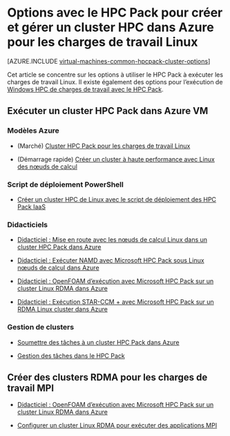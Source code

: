<properties
 pageTitle="Options de cluster HPC Pack de Linux dans le nuage | Microsoft Azure"
 description="En savoir plus sur les options avec Microsoft HPC Pack pour créer et gérer un Linux haute performance computing clusters (HPC) dans le nuage Azure"
 services="virtual-machines-linux,cloud-services"
 documentationCenter=""
 authors="dlepow"
 manager="timlt"
 editor=""
 tags="azure-resource-manager,azure-service-management,hpc-pack"/>
<tags
ms.service="virtual-machines-linux"
 ms.devlang="na"
 ms.topic="article"
 ms.tgt_pltfrm="vm-linux"
 ms.workload="big-compute"
 ms.date="09/26/2016"
 ms.author="danlep"/>

# <a name="options-with-hpc-pack-to-create-and-manage-an-hpc-cluster-in-azure-for-linux-workloads"></a>Options avec le HPC Pack pour créer et gérer un cluster HPC dans Azure pour les charges de travail Linux

[AZURE.INCLUDE [virtual-machines-common-hpcpack-cluster-options](../../includes/virtual-machines-common-hpcpack-cluster-options.md)]

Cet article se concentre sur les options à utiliser le HPC Pack à exécuter les charges de travail Linux. Il existe également des options pour l’exécution de [Windows HPC de charges de travail avec le HPC Pack](virtual-machines-windows-hpcpack-cluster-options.md).

## <a name="run-an-hpc-pack-cluster-in-azure-vms"></a>Exécuter un cluster HPC Pack dans Azure VM

### <a name="azure-templates"></a>Modèles Azure


* (Marché) [Cluster HPC Pack pour les charges de travail Linux](https://azure.microsoft.com/marketplace/partners/microsofthpc/newclusterlinuxcn/)

* (Démarrage rapide) [Créer un cluster à haute performance avec Linux des nœuds de calcul](https://github.com/Azure/azure-quickstart-templates/tree/master/create-hpc-cluster-linux-cn)


### <a name="powershell-deployment-script"></a>Script de déploiement PowerShell

* [Créer un cluster HPC de Linux avec le script de déploiement des HPC Pack IaaS](virtual-machines-linux-classic-hpcpack-cluster-powershell-script.md)

### <a name="tutorials"></a>Didacticiels

* [Didacticiel : Mise en route avec les nœuds de calcul Linux dans un cluster HPC Pack dans Azure](virtual-machines-linux-classic-hpcpack-cluster.md)

* [Didacticiel : Exécuter NAMD avec Microsoft HPC Pack sous Linux nœuds de calcul dans Azure](virtual-machines-linux-classic-hpcpack-cluster-namd.md)

* [Didacticiel : OpenFOAM d’exécution avec Microsoft HPC Pack sur un cluster Linux RDMA dans Azure](virtual-machines-linux-classic-hpcpack-cluster-openfoam.md)

* [Didacticiel : Exécution STAR-CCM + avec Microsoft HPC Pack sur un RDMA Linux cluster dans Azure](virtual-machines-linux-classic-hpcpack-cluster-starccm.md)

### <a name="cluster-management"></a>Gestion de clusters

* [Soumettre des tâches à un cluster HPC Pack dans Azure](virtual-machines-windows-hpcpack-cluster-submit-jobs.md)

* [Gestion des tâches dans le HPC Pack](https://technet.microsoft.com/library/jj899585.aspx)


## <a name="create-rdma-clusters-for-mpi-workloads"></a>Créer des clusters RDMA pour les charges de travail MPI

* [Didacticiel : OpenFOAM d’exécution avec Microsoft HPC Pack sur un cluster Linux RDMA dans Azure](virtual-machines-linux-classic-hpcpack-cluster-openfoam.md)

* [Configurer un cluster Linux RDMA pour exécuter des applications MPI](virtual-machines-linux-classic-rdma-cluster.md)

